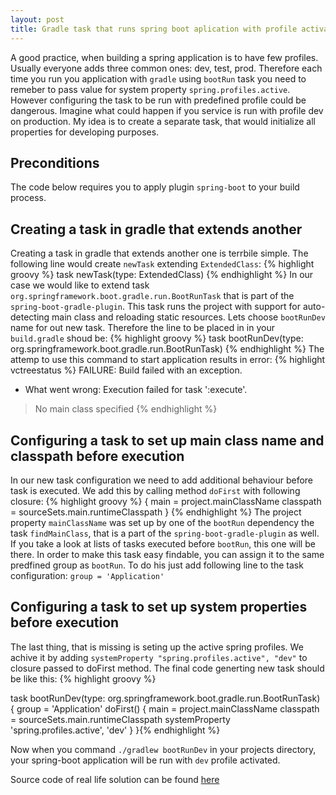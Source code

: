 ```yaml
---
layout: post
title: Gradle task that runs spring boot aplication with profile activated
---
```

A good practice, when building a spring application is to have few profiles. Usually everyone adds three common ones: dev, test, prod. Therefore each time you run you application with `gradle` using `bootRun` task  you need to remeber to pass value for system property `spring.profiles.active`. However configuring the task to be run with predefined profile could be dangerous. Imagine what could happen if you service is run with profile dev on production. My idea is to create a separate task, that would initialize all properties for developing purposes.

## Preconditions
The code below requires you to apply plugin `spring-boot` to your build process.  

## Creating a task in gradle that extends another
Creating a task in gradle that extends another one is terrbile simple. The following line would create `newTask` extending `ExtendedClass`:
{% highlight groovy %}
  task newTask(type: ExtendedClass)
{% endhighlight %}
In our case we would like to extend task `org.springframework.boot.gradle.run.BootRunTask` that is part of the `spring-boot-gradle-plugin`. This task runs the project with support for auto-detecting main class and reloading static resources. Lets choose `bootRunDev` name for out new task. Therefore the line to be placed in in your `build.gradle` shoud be:
{% highlight groovy %}
  task bootRunDev(type: org.springframework.boot.gradle.run.BootRunTask)
{% endhighlight %}
The attemp to use this command to start application results in error:
{% highlight vctreestatus %}
FAILURE: Build failed with an exception.

* What went wrong:
Execution failed for task ':execute'.
> No main class specified
{% endhighlight %}

## Configuring a task to set up main class name and classpath before execution
In our new task configuration we need to add additional behaviour before task is executed. We add this by calling method `doFirst` with following closure:
{% highlight groovy %}
{
		main = project.mainClassName
		classpath = sourceSets.main.runtimeClasspath
}
{% endhighlight %}
The project property `mainClassName` was set up by one of the `bootRun` dependency the task `findMainClass`, that is a part of the `spring-boot-gradle-plugin` as well. If you take a look at lists of tasks executed before `bootRun`, this one will be there. 
In order to make this task easy findable, you can assign it to the same predfined group as `bootRun`. To do his just add following line to the task configuration:
`group = 'Application'`

## Configuring a task to set up system properties before execution
The last thing, that is missing is seting up the active spring profiles. We achive it by adding `systemProperty "spring.profiles.active", "dev"` to closure passed to doFirst method. The final code generting new task should be like this:
{% highlight groovy %}

task bootRunDev(type: org.springframework.boot.gradle.run.BootRunTask) {
	group = 'Application'
	doFirst() {
		main = project.mainClassName
		classpath = sourceSets.main.runtimeClasspath
		systemProperty 'spring.profiles.active', 'dev'
	}
}{% endhighlight %}

Now when you command `./gradlew bootRunDev` in your projects directory, your spring-boot application will be run with `dev` profile activated.

Source code of real life solution can be found [here](https://github.com/4finance/boot-microservice/commit/8f3c27b99376221c8cfbb019eda552eb87409563)
